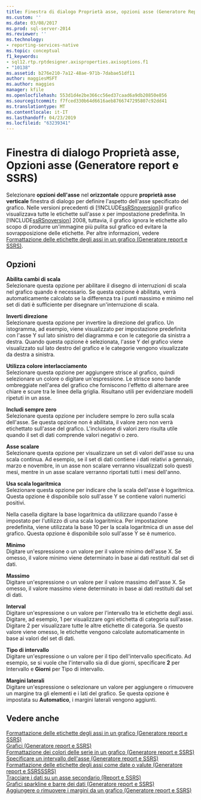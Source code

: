 ```yaml
---
title: Finestra di dialogo Proprietà asse, opzioni asse (Generatore Report e SSRS) | Microsoft Docs
ms.custom: ''
ms.date: 03/08/2017
ms.prod: sql-server-2014
ms.reviewer: ''
ms.technology:
- reporting-services-native
ms.topic: conceptual
f1_keywords:
- sql12.rtp.rptdesigner.axisproperties.axisoptions.f1
- "10138"
ms.assetid: b276e210-7a12-48ae-971b-7dabae51df11
author: maggiesMSFT
ms.author: maggies
manager: kfile
ms.openlocfilehash: 553d1d4e2be366cc56ed37caad6a9db20850e856
ms.sourcegitcommit: f7fced330b64d6616aeb8766747295807c92dd41
ms.translationtype: MT
ms.contentlocale: it-IT
ms.lasthandoff: 04/23/2019
ms.locfileid: "63239341"
---
```

# <a name="axis-properties-dialog-box-axis-options-report-builder-and-ssrs"></a>Finestra di dialogo Proprietà asse, Opzioni asse (Generatore report e SSRS)
  Selezionare **opzioni dell'asse** nel **orizzontale** oppure **proprietà asse verticale** finestra di dialogo per definire l'aspetto dell'asse specificato del grafico. Nelle versioni precedenti di [!INCLUDE[ssRSnoversion](../includes/ssrsnoversion-md.md)]il grafico visualizzava tutte le etichette sull'asse x per impostazione predefinita. In [!INCLUDE[ssRSnoversion](../includes/ssrsnoversion-md.md)] 2008, tuttavia, il grafico ignora le etichette allo scopo di produrre un'immagine più pulita sul grafico ed evitare la sovrapposizione delle etichette. Per altre informazioni, vedere [Formattazione delle etichette degli assi in un grafico &#40;Generatore report e SSRS&#41;](report-design/formatting-axis-labels-on-a-chart-report-builder-and-ssrs.md).  
  
## <a name="options"></a>Opzioni  
 **Abilita cambi di scala**  
 Selezionare questa opzione per abilitare il disegno di interruzioni di scala nel grafico quando è necessario. Se questa opzione è abilitata, verrà automaticamente calcolato se la differenza tra i punti massimo e minimo nel set di dati è sufficiente per disegnare un'interruzione di scala.  
  
 **Inverti direzione**  
 Selezionare questa opzione per invertire la direzione del grafico. Un istogramma, ad esempio, viene visualizzato per impostazione predefinita con l'asse Y sul lato sinistro del diagramma e con le categorie da sinistra a destra. Quando questa opzione è selezionata, l'asse Y del grafico viene visualizzato sul lato destro del grafico e le categorie vengono visualizzate da destra a sinistra.  
  
 **Utilizza colore interlacciamento**  
 Selezionare questa opzione per aggiungere strisce al grafico, quindi selezionare un colore o digitare un'espressione. Le strisce sono bande ombreggiate nell'area del grafico che forniscono l'effetto di alternare aree chiare e scure tra le linee della griglia. Risultano utili per evidenziare modelli ripetuti in un asse.  
  
 **Includi sempre zero**  
 Selezionare questa opzione per includere sempre lo zero sulla scala dell'asse. Se questa opzione non è abilitata, il valore zero non verrà etichettato sull'asse del grafico. L'inclusione di valori zero risulta utile quando il set di dati comprende valori negativi o zero.  
  
 **Asse scalare**  
 Selezionare questa opzione per visualizzare un set di valori dell'asse su una scala continua. Ad esempio, se il set di dati contiene i dati relativi a gennaio, marzo e novembre, in un asse non scalare verranno visualizzati solo questi mesi, mentre in un asse scalare verranno riportati tutti i mesi dell'anno.  
  
 **Usa scala logaritmica**  
 Selezionare questa opzione per indicare che la scala dell'asse è logaritmica. Questa opzione è disponibile solo sull'asse Y se contiene valori numerici positivi.  
  
 Nella casella digitare la base logaritmica da utilizzare quando l'asse è impostato per l'utilizzo di una scala logaritmica. Per impostazione predefinita, viene utilizzata la base 10 per la scala logaritmica di un asse del grafico. Questa opzione è disponibile solo sull'asse Y se è numerico.  
  
 **Minimo**  
 Digitare un'espressione o un valore per il valore minimo dell'asse X. Se omesso, il valore minimo viene determinato in base ai dati restituiti dal set di dati.  
  
 **Massimo**  
 Digitare un'espressione o un valore per il valore massimo dell'asse X. Se omesso, il valore massimo viene determinato in base ai dati restituiti dal set di dati.  
  
 **Interval**  
 Digitare un'espressione o un valore per l'intervallo tra le etichette degli assi. Digitare, ad esempio, 1 per visualizzare ogni etichetta di categoria sull'asse. Digitare 2 per visualizzare tutte le altre etichette di categoria. Se questo valore viene omesso, le etichette vengono calcolate automaticamente in base ai valori del set di dati.  
  
 **Tipo di intervallo**  
 Digitare un'espressione o un valore per il tipo dell'intervallo specificato. Ad esempio, se si vuole che l'intervallo sia di due giorni, specificare **2** per Intervallo e **Giorni** per Tipo di intervallo.  
  
 **Margini laterali**  
 Digitare un'espressione o selezionare un valore per aggiungere o rimuovere un margine tra gli elementi e i lati del grafico. Se questa opzione è impostata su **Automatico**, i margini laterali vengono aggiunti.  
  
## <a name="see-also"></a>Vedere anche  
 [Formattazione delle etichette degli assi in un grafico &#40;Generatore report e SSRS&#41;](report-design/formatting-axis-labels-on-a-chart-report-builder-and-ssrs.md)   
 [Grafici &#40;Generatore report e SSRS&#41;](report-design/charts-report-builder-and-ssrs.md)   
 [Formattazione dei colori delle serie in un grafico &#40;Generatore report e SSRS&#41;](report-design/formatting-series-colors-on-a-chart-report-builder-and-ssrs.md)   
 [Specificare un intervallo dell'asse &#40;Generatore report e SSRS&#41;](report-design/specify-an-axis-interval-report-builder-and-ssrs.md)   
 [Formattazione delle etichette degli assi come date o valute &#40;Generatore report e SSRSSSRS&#41;](report-design/format-axis-labels-as-dates-or-currencies-report-builder-and-ssrs.md)   
 [Tracciare i dati su un asse secondario &#40;Report e SSRS&#41;](report-design/plot-data-on-a-secondary-axis-report-builder-and-ssrs.md)   
 [Grafici sparkline e barre dei dati &#40;Generatore report e SSRS&#41;](report-design/sparklines-and-data-bars-report-builder-and-ssrs.md)   
 [Aggiungere o rimuovere i margini da un grafico &#40;Generatore report e SSRS&#41;](report-design/add-or-remove-margins-from-a-chart-report-builder-and-ssrs.md)  
  
  
